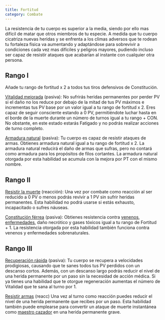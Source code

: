 ```yaml
---
title: Fortitud
category: Combate
---
```


La resistencia de tu cuerpo es superior a la media, siendo por ello mas difícil de matar que otros miembros de tu especie. A medida que tu cuerpo cicatriza nuevas heridas y se enfrenta a los climas adversos que te rodean tu fortaleza física va aumentando y adaptándose para sobrevivir a condiciones cada vez mas difíciles y peligros mayores, pudiendo incluso ser capaz de resistir ataques que acabarían al instante con cualquier otra persona.

## Rango I

Añade tu rango de fortitud x 2 a todos tus tiros defensivos de Constitución.

<u>Vitalidad mejorada</u> (pasiva): No sufrirás heridas permanentes por perder PV si el daño no los reduce por debajo de la mitad de tus PV máximos e incrementas tus PV base por un valor igual a tu rango de fortitud x 2. Eres capaz de seguir consciente estando a 0 PV, permitiéndote luchar hasta en el borde de la muerte durante un número de turnos igual a tu rango + CON. No obstante, en este estado estarás Fatigado y no podrás realizar acciones de turno completo.

<u>Armadura natural</u> (pasiva): Tu cuerpo es capaz de resistir ataques de armas. Obtienes armadura natural igual a tu rango de fortitud x 2. La armadura natural reducirá el daño de armas que sufras, pero no contará como armadura para los propósitos de filos cortantes. La armadura natural otorgada por esta habilidad se acumula con la mejora por PT con el mismo nombre.

## Rango II

<u>Resistir la muerte</u> (reacción): Una vez por combate como reacción al ser reducido a 0 PV o menos podrás revivir a 1 PV sin sufrir heridas permanentes. Esta habilidad no podrá usarse si estás exhausto, incapacitado o sufres náuseas.

<u>Constitución férrea</u> (pasiva): Obtienes resistencia contra [venenos](https://raldamain.com/rules/Rangos/venenos_enfermedades.md#venenos), [enfermedades](https://raldamain.com/rules/Rangos/venenos_enfermedades.md#enfermedades), daño necrótico y gases tóxicos igual a tu rango de Fortitud + 1. La resistencia otorgada por esta habilidad también funciona contra venenos y enfermedades sobrenaturales.

## Rango III

<u>Recuperación rápida</u> (pasiva): Tu cuerpo se recupera a velocidades prodigiosas, causando que te sanes todos tus PV perdidos con un descanso cortos. Además, con un descanso largo podrás reducir el nivel de una herida permanente por un paso sin la necesidad de acción médica. Si ya tienes una habilidad que te otorgue regeneración aumentas el número de Vitalidad que te sana al turno por 1.

<u>Resistir armas</u> (reacc) Una vez al turno como reacción puedes reducir el nivel de una herida permanente que recibes por un paso. Esta habilidad también puede emplearse para convertir un ataque de muerte instantánea como [maestro cazador](https://raldamain.com/rules/Rangos/Combate/rastrear.html) en una herida permanente grave. 